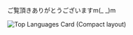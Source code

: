 ご覧頂きありがとうございますm(_ _)m

![Top Languages Card (Compact layout)](https://github-readme-stats.vercel.app/api/top-langs/?username=code-raisan&count_private=true&theme=nord&layout=compact)

